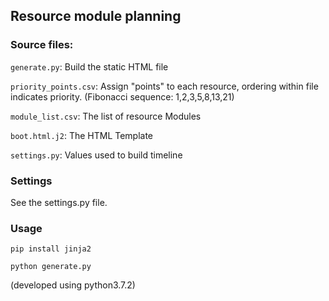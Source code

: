## Resource module planning

### Source files:

`generate.py`: Build the static HTML file

`priority_points.csv`: Assign "points" to each resource, ordering within file indicates priority. (Fibonacci sequence: 1,2,3,5,8,13,21)

`module_list.csv`: The list of resource Modules

`boot.html.j2`: The HTML Template

`settings.py`: Values used to build timeline

### Settings

See the settings.py file.

### Usage

`pip install jinja2`

`python generate.py`

(developed using python3.7.2)
